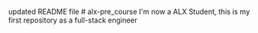 updated README file # alx-pre_course
I'm now a ALX Student, this is my first repository as a full-stack engineer
